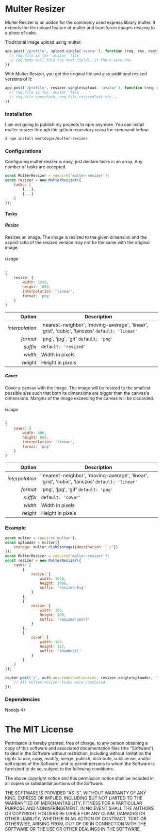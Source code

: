# Multer Resizer

Multer Resizer is an addon for the commonly used express library multer. It extends the file upload feature of multer and transforms images resizing to a piece of cake.

Traditional image upload using multer:
```javascript
app.post('/profile', upload.single('avatar'), function (req, res, next) {
  // req.file is the `avatar` file
  // req.body will hold the text fields, if there were any
})
```

With Multer Resizer, you get the original file and also additional resized versions of it:
```javascript
app.post('/profile', resizer.single(upload, 'avatar'), function (req, res, next) {
  // req.file is the `avatar` file
  // req.file.coverPath, req.file.resizedPath etc...
})
```

### Installation
I am not going to publish my projects to npm anymore. You can install multer-resizer through this github repository using the command below:

```sh
$ npm install mertdogar/multer-resizer

```


### Configurations
Configuring multer resizer is easy, just declare tasks in an array. Any number of tasks are accepted.
```javascript
const MulterResizer = require('multer-resizer');
const resizer = new MulterResizer({
    tasks: [
        {...},
        {...}
    ]
});
```
#### Tasks
##### Resize
Resizes an image. The image is resized to the given dimension and the aspect ratio of the resized version may not be the same with the original image.

###### Usage

```javascript
{
    resize: {
        width: 1920,
        height: 1080,
        interpolation: 'linear',
        format: 'png'
    }
}
```

Option | Description
---: | ---
*interpolation* | 'nearest-neighbor', 'moving-average', 'linear', 'grid', 'cubic', 'lanczos' `default: 'linear'`
*format* | 'png', 'jpg', 'gif' `default: 'png'`
*suffix* | `default: 'resized'`
*width* | Width in pixels
*height* | Height in pixels

##### Cover
Cover a canvas with the image. The image will be resized to the smallest possible size such that both its dimensions are bigger than the canvas's dimensions. Margins of the image exceeding the canvas will be discarded.
###### Usage

```javascript
{
    cover: {
        width: 800,
        height: 600,
        interpolation: 'linear',
        format: 'png'
    }
}
```

Option | Description
---: | ---
*interpolation* | 'nearest-neighbor', 'moving-average', 'linear', 'grid', 'cubic', 'lanczos' `default: 'linear'`
*format* | 'png', 'jpg', 'gif' `default: 'png'`
*suffix* | `default: 'cover'`
*width* | Width in pixels
*height* | Height in pixels

### Example
```javascript
const multer = require('multer');
const uploader = multer({
    storage: multer.diskStorage({destination: './'})
});
const MulterResizer = require('multer-resizer');
const resizer = new MulterResizer({
    tasks: [
        {
            resize: {
                width: 1920,
                height: 1080,
                suffix: 'resized-big'
            }
        },
        {
            resize: {
                width: 100,
                height: 100,
                suffix: 'resized-small'
            }
        },
        {
            cover: {
                width: 160,
                height: 112,
                suffix: 'thumbnail'
            }
        }
    ]
});

router.post('/', auth.ensureAuthentication, resizer.single(uploader, 'file'), function(req, res, next) {
    // All multer-resizer tasks were completed
});

```

### Dependencies
Nodejs 4+

The MIT License
===============

Permission is hereby granted, free of charge, to any person obtaining a copy
of this software and associated documentation files (the "Software"), to deal
in the Software without restriction, including without limitation the rights
to use, copy, modify, merge, publish, distribute, sublicense, and/or sell
copies of the Software, and to permit persons to whom the Software is
furnished to do so, subject to the following conditions:

The above copyright notice and this permission notice shall be included in
all copies or substantial portions of the Software.

THE SOFTWARE IS PROVIDED "AS IS", WITHOUT WARRANTY OF ANY KIND, EXPRESS OR
IMPLIED, INCLUDING BUT NOT LIMITED TO THE WARRANTIES OF MERCHANTABILITY,
FITNESS FOR A PARTICULAR PURPOSE AND NONINFRINGEMENT. IN NO EVENT SHALL THE
AUTHORS OR COPYRIGHT HOLDERS BE LIABLE FOR ANY CLAIM, DAMAGES OR OTHER
LIABILITY, WHETHER IN AN ACTION OF CONTRACT, TORT OR OTHERWISE, ARISING FROM,
OUT OF OR IN CONNECTION WITH THE SOFTWARE OR THE USE OR OTHER DEALINGS IN
THE SOFTWARE.

